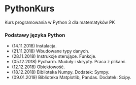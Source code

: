 # PythonKurs
Kurs programowania w Python 3 dla matematyków PK

### Podstawy języka Python
- (14.11.2018) Instalacja.
- (21.11.2018) Wbudowane typy danych.
- (28.11.2018) Instrukcje sterujące. Funkcje.
- (05.12.2018) Pycharm. Muduły i skrypty. Praca z plikami.
- (12.12.2018) Obiektowość.
- (18.12.2018) Biblioteka Numpy. Dodatek: Sympy.
- (09.01.2019) Biblioteka Matplotlib, Pandas. Dodatek: Scipy.
